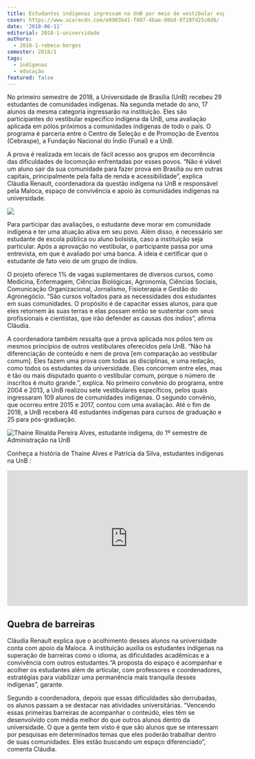 ```yaml
---
title: Estudantes indígenas ingressam na UnB por meio de vestibular específico
cover: https://www.ucarecdn.com/e0903b41-f807-4bae-86bd-8f20fd25c0d6/
date: '2018-06-11'
editorial: 2018-1-universidade
authors:
  - 2018-1-rebeca-borges
semester: 2018/1
tags:
  - indígenas
  - educação
featured: false
---
```



No primeiro semestre de 2018, a Universidade de Brasília (UnB) recebeu 29 estudantes de comunidades indígenas. Na segunda metade do ano, 17 alunos da mesma categoria ingressarão na instituição. Eles são participantes do vestibular específico indígena da UnB, uma avaliação aplicada em pólos próximos a comunidades indígenas de todo o país. O programa é parceria entre o Centro de Seleção e de Promoção de Eventos (Cebraspe), a Fundação Nacional do Índio (Funai) e a UnB.

A prova é realizada em locais de fácil acesso aos grupos em decorrência das dificuldades de locomoção enfrentadas por esses povos. “Não é viável um aluno sair da sua comunidade para fazer prova em Brasília ou em outras capitais, principalmente pela falta de renda e acessibilidade”, explica Cláudia Renault, coordenadora da questão indígena na UnB e responsável pela Maloca, espaço de convivência e apoio às comunidades indígenas na universidade.

![](https://www.ucarecdn.com/b5cf4c62-27b5-4341-9631-52e166fd5d08/)

Para participar das avaliações, o estudante deve morar em comunidade indígena e ter uma atuação ativa em seu povo. Além disso, é necessário ser estudante de escola pública ou aluno bolsista, caso a instituição seja particular. Após a aprovação no vestibular, o participante passa por uma entrevista, em que é avaliado por uma banca. A ideia é certificar que o estudante de fato veio de um grupo de índios.

O projeto oferece 1% de vagas suplementares de diversos cursos, como Medicina, Enfermagem, Ciências Biológicas, Agronomia, Ciências Sociais, Comunicação Organizacional, Jornalismo, Fisioterapia e Gestão do Agronegócio. “São cursos voltados para as necessidades dos estudantes em suas comunidades. O propósito é de capacitar esses alunos, para que eles retornem às suas terras e elas possam então se sustentar com seus profissionais e cientistas, que irão defender as causas dos índios”, afirma Cláudia.

A coordenadora também ressalta que a prova aplicada nos pólos tem os mesmos princípios de outros vestibulares oferecidos pela UnB. “Não há diferenciação de conteúdo e nem de prova \[em comparação ao vestibular comum]. Eles fazem uma prova com todas as disciplinas, e uma redação, como todos os estudantes da universidade. Eles concorrem entre eles, mas é tão ou mais disputado quanto o vestibular comum, porque o número de inscritos é muito grande.”, explica. No primeiro convênio do programa, entre 2004 e 2013, a UnB realizou sete vestibulares específicos, pelos quais ingressaram 109 alunos de comunidades indígenas. O segundo convênio, que ocorreu entre 2015 e 2017, contou com uma avaliação. Até o fim de 2018, a UnB receberá 46 estudantes indígenas para cursos de graduação e 25 para pós-graduação.

![Thaine Rinalda Pereira Alves, estudante indígena, do 1º semestre de Administração na UnB](https://www.ucarecdn.com/6608eda9-2953-4c5e-8873-2a617236d944/)

Conheça a história de Thaine Alves e Patrícia da Silva, estudantes indígenas na UnB
:

<iframe width="560" height="315" src="https://www.youtube.com/embed/Wj_rHToR8J4" frameborder="0" allow="autoplay; encrypted-media" allowfullscreen></iframe>

## Quebra de barreiras

Cláudia Renault explica que o acolhimento desses alunos na universidade conta com apoio da Maloca. A instituição auxilia os estudantes indígenas na superação de barreiras como o idioma, as dificuldades acadêmicas e a convivência com outros estudantes.“A proposta do espaço é acompanhar e acolher os estudantes além de articular, com professores e coordenadores, estratégias para viabilizar uma permanência mais tranquila desses indígenas”, garante.

Segundo a coordenadora, depois que essas dificuldades são derrubadas, os alunos passam a se destacar nas atividades universitárias. “Vencendo essas primeiras barreiras de acompanhar o conteúdo, eles têm se desenvolvido com média melhor do que outros alunos dentro da universidade. O que a gente tem visto é que são alunos que se interessam por pesquisas em determinados temas que eles poderão trabalhar dentro de suas comunidades. Eles estão buscando um espaço diferenciado”, comenta Cláudia.
